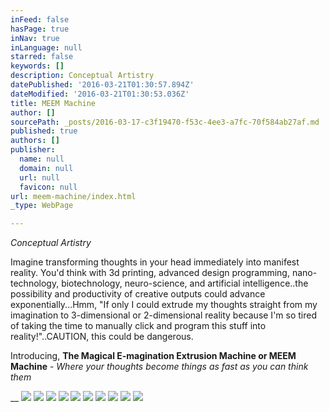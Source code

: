 ```yaml
---
inFeed: false
hasPage: true
inNav: true
inLanguage: null
starred: false
keywords: []
description: Conceptual Artistry
datePublished: '2016-03-21T01:30:57.894Z'
dateModified: '2016-03-21T01:30:53.036Z'
title: MEEM Machine
author: []
sourcePath: _posts/2016-03-17-c3f19470-f53c-4ee3-a7fc-70f584ab27af.md
published: true
authors: []
publisher:
  name: null
  domain: null
  url: null
  favicon: null
url: meem-machine/index.html
_type: WebPage

---
```

_Conceptual Artistry_

Imagine transforming thoughts in your head immediately into manifest reality. You'd think with 3d printing, advanced design programming, nano-technology, biotechnology, neuro-science, and artificial intelligence..the possibility and productivity of creative outputs could advance exponentially...Hmm, "If only I could extrude my thoughts straight from my imagination to 3-dimensional or 2-dimensional reality because I'm so tired of taking the time to manually click and program this stuff into reality!"..CAUTION, this could be dangerous.

Introducing, **The Magical E-magination Extrusion Machine or MEEM Machine** - _Where your thoughts become things as fast as you can think them_

__
![](https://the-grid-user-content.s3-us-west-2.amazonaws.com/0d6e268f-f587-4ac4-a6df-42a065046fe2.jpg)
![](https://s3-us-west-2.amazonaws.com/the-grid-img/p/282ce7f03f2dff7ff1a5601300dc680b356d5200.jpg)
![](https://s3-us-west-2.amazonaws.com/the-grid-img/p/b6277e91cb5f20ae4161bacb3350c3c31c9dbfda.jpg)
![](https://s3-us-west-2.amazonaws.com/the-grid-img/p/ebd0931a6841612ab35df206675a60ed29b5fe3e.jpg)
![](https://s3-us-west-2.amazonaws.com/the-grid-img/p/d3f7a05f78c4fbe66d87c8ede3b2ecbe7013e8d5.jpg)
![](https://s3-us-west-2.amazonaws.com/the-grid-img/p/06ead2453dd199b82faf05da01fab860d70ec845.jpg)
![](https://s3-us-west-2.amazonaws.com/the-grid-img/p/1cca58e3b30adacf6be4f53c57ca4bb0984ac813.jpg)
![](https://s3-us-west-2.amazonaws.com/the-grid-img/p/b8d7c33a305bf13512ebc8d447e5102b61fc15df.jpg)
![](https://s3-us-west-2.amazonaws.com/the-grid-img/p/db8150c548b857d6e55d03dc146fe1bcfa32b707.jpg)
![](https://s3-us-west-2.amazonaws.com/the-grid-img/p/03aa894a2ec7bff737f9400ec6e47591f86f97b2.jpg)